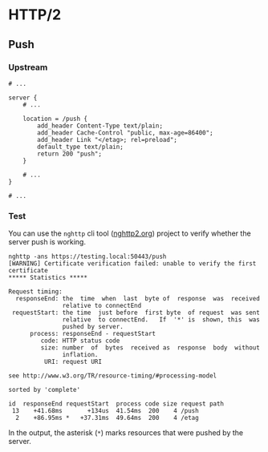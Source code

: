 # HTTP/2

## Push

### Upstream

```nginx
# ...

server {
    # ...

    location = /push {
        add_header Content-Type text/plain;
        add_header Cache-Control "public, max-age=86400";
        add_header Link "</etag>; rel=preload";
        default_type text/plain;
        return 200 "push";
    }

    # ...
}

# ...
```

### Test

You can use the `nghttp` cli tool ([nghttp2.org](https://nghttp2.org/)) project to verify whether the server push is working.

```console
nghttp -ans https://testing.local:50443/push
[WARNING] Certificate verification failed: unable to verify the first certificate
***** Statistics *****

Request timing:
  responseEnd: the  time  when  last  byte of  response  was  received
               relative to connectEnd
 requestStart: the time  just before  first byte  of request  was sent
               relative  to connectEnd.   If  '*' is  shown, this  was
               pushed by server.
      process: responseEnd - requestStart
         code: HTTP status code
         size: number  of  bytes  received as  response  body  without
               inflation.
          URI: request URI

see http://www.w3.org/TR/resource-timing/#processing-model

sorted by 'complete'

id  responseEnd requestStart  process code size request path
 13    +41.68ms       +134us  41.54ms  200    4 /push
  2    +86.95ms *   +37.31ms  49.64ms  200    4 /etag
```

In the output, the asterisk (`*`) marks resources that were pushed by the server.

